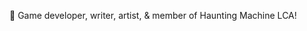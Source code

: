 🤾 Game developer, writer, artist, & member of Haunting Machine LCA!
<!---
noah-sotolongo-hmlca/noah-sotolongo-hmlca is a ✨ special ✨ repository because its `README.md` (this file) appears on your GitHub profile.
You can click the Preview link to take a look at your changes.
--->
